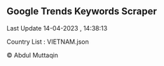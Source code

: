 

## Google Trends Keywords Scraper 
 
Last Update 14-04-2023 , 14:38:13

Country List :
VIETNAM.json



© Abdul Muttaqin 
